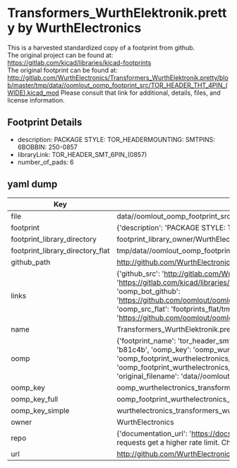 # Transformers_WurthElektronik.pretty by WurthElectronics  
This is a harvested standardized copy of a footprint from github.  
The original project can be found at:  
https://gitlab.com/kicad/libraries/kicad-footprints  
The original footprint can be found at:
http://gitlab.com/WurthElectronics/Transformers_WurthElektronik.pretty/blob/master/tmp/data//oomlout_oomp_footprint_src/TOR_HEADER_THT_4PIN_(WIDE).kicad_mod
Please consult that link for additional, details, files, and license information.  
## Footprint Details
* description: PACKAGE STYLE: TOR_HEADERMOUNTING: SMTPINS: 6BOBBIN: 250-0857  
* libraryLink: TOR_HEADER_SMT_6PIN_(0857)  
* number_of_pads: 6  
## yaml dump  
| Key | Value |  
| --- | --- |  
| file | data//oomlout_oomp_footprint_src/Transformers_WurthElektronik.pretty/TOR_HEADER_SMT_6PIN_(0857).kicad_mod |  
| footprint | {'description': 'PACKAGE STYLE: TOR_HEADERMOUNTING: SMTPINS: 6BOBBIN: 250-0857', 'libraryLink': 'TOR_HEADER_SMT_6PIN_(0857)', 'number_of_pads': 6} |  
| footprint_library_directory | footprint_library_owner/WurthElectronics_Transformers_WurthElektronik.pretty |  
| footprint_library_directory_flat | tmp/data//oomlout_oomp_footprint_src/footprints_flat/wurthelectronics_transformers_wurthelektronik_tor_header_smt_6pin_(0857)/working |  
| github_path | http://github.com/WurthElectronics/Transformers_WurthElektronik.pretty/blob/master/tmp/data//oomlout_oomp_footprint_src/TOR_HEADER_SMT_6PIN_(0857).kicad_mod |  
| links | {'github_src': 'http://gitlab.com/WurthElectronics/Transformers_WurthElektronik.pretty/blob/master/tmp/data//oomlout_oomp_footprint_src/TOR_HEADER_THT_4PIN_(WIDE).kicad_mod', 'github_src_repo': 'https://gitlab.com/kicad/libraries/kicad-footprints', 'oomp_bot': 'tmp/data//oomlout_oomp_footprint_src/footprints/wurthelectronics_transformers_wurthelektronik_tor_header_smt_6pin_(0857)/working', 'oomp_bot_github': 'https://github.com/oomlout/oomlout_oomp_footprint_bot/tree/main/tmp/data//oomlout_oomp_footprint_src/footprints/wurthelectronics_transformers_wurthelektronik_tor_header_smt_6pin_(0857)/working', 'oomp_src_flat': 'footprints_flat/tmp/data//oomlout_oomp_footprint_src/footprints_flat/wurthelectronics_transformers_wurthelektronik_tor_header_smt_6pin_(0857)/working', 'oomp_src_flat_github': 'https://github.com/oomlout/oomlout_oomp_footprint_src/tree/main/tmp/data//oomlout_oomp_footprint_src/footprints_flat/wurthelectronics_transformers_wurthelektronik_tor_header_smt_6pin_(0857)/working'} |  
| name | Transformers_WurthElektronik.pretty |  
| oomp | {'footprint_name': 'tor_header_smt_6pin_(0857)', 'library_name': 'transformers_wurthelektronik', 'md5': 'b81c4b302e5647a9d3e20990d7b3e61a', 'md5_10': 'b81c4b302e', 'md5_5': 'b81c4', 'md5_6': 'b81c4b', 'oomp_key': 'oomp_wurthelectronics_transformers_wurthelektronik_tor_header_smt_6pin_(0857)', 'oomp_key_extra': 'oomp_footprint_wurthelectronics_transformers_wurthelektronik_tor_header_smt_6pin_(0857)', 'oomp_key_full': 'oomp_footprint_wurthelectronics_transformers_wurthelektronik_tor_header_smt_6pin_(0857)_b81c4b', 'oomp_key_simple': 'wurthelectronics_transformers_wurthelektronik_tor_header_smt_6pin_(0857)', 'original_filename': 'data//oomlout_oomp_footprint_src/Transformers_WurthElektronik.pretty/TOR_HEADER_SMT_6PIN_(0857).kicad_mod', 'owner_name': 'wurthelectronics'} |  
| oomp_key | oomp_wurthelectronics_transformers_wurthelektronik_tor_header_smt_6pin_(0857) |  
| oomp_key_full | oomp_footprint_wurthelectronics_transformers_wurthelektronik_tor_header_smt_6pin_(0857) |  
| oomp_key_simple | wurthelectronics_transformers_wurthelektronik_tor_header_smt_6pin_(0857) |  
| owner | WurthElectronics |  
| repo | {'documentation_url': 'https://docs.github.com/rest/overview/resources-in-the-rest-api#rate-limiting', 'message': "API rate limit exceeded for 84.66.142.224. (But here's the good news: Authenticated requests get a higher rate limit. Check out the documentation for more details.)"} |  
| url | http://github.com/WurthElectronics/Transformers_WurthElektronik.pretty |  

